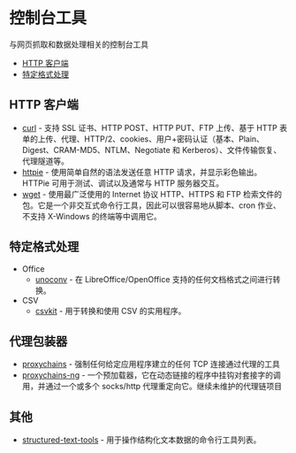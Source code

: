 # 控制台工具

与网页抓取和数据处理相关的控制台工具

- [HTTP 客户端](#HTTP客户端)
- [特定格式处理](#特定格式处理)

## HTTP 客户端

- [curl](https://github.com/bagder/curl) - 支持 SSL 证书、HTTP POST、HTTP PUT、FTP 上传、基于 HTTP 表单的上传、代理、HTTP/2、cookies、用户+密码认证（基本、Plain、Digest、CRAM-MD5、NTLM、Negotiate 和 Kerberos）、文件传输恢复、代理隧道等。
- [httpie](https://github.com/jkbrzt/httpie) - 使用简单自然的语法发送任意 HTTP 请求，并显示彩色输出。 HTTPie 可用于测试、调试以及通常与 HTTP 服务器交互。
- [wget](http://www.gnu.org/software/wget/) - 使用最广泛使用的 Internet 协议 HTTP、HTTPS 和 FTP 检索文件的包。它是一个非交互式命令行工具，因此可以很容易地从脚本、cron 作业、不支持 X-Windows 的终端等中调用它。

## 特定格式处理

- Office
  - [unoconv](https://github.com/dagwieers/unoconv) - 在 LibreOffice/OpenOffice 支持的任何文档格式之间进行转换。
- CSV
  - [csvkit](https://github.com/onyxfish/csvkit) - 用于转换和使用 CSV 的实用程序。

## 代理包装器

- [proxychains](https://github.com/haad/proxychains) - 强制任何给定应用程序建立的任何 TCP 连接通过代理的工具
- [proxychains-ng](https://github.com/rofl0r/proxychains-ng) - 一个预加载器，它在动态链接的程序中挂钩对套接字的调用，并通过一个或多个 socks/http 代理重定向它。继续未维护的代理链项目

## 其他

- [structured-text-tools](https://github.com/dbohdan/structured-text-tools) - 用于操作结构化文本数据的命令行工具列表。
